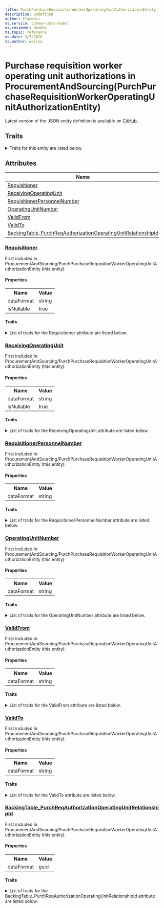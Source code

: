```yaml
---
title: PurchPurchaseRequisitionWorkerOperatingUnitAuthorizationEntity in ProcurementAndSourcing - Common Data Model | Microsoft Docs
description: undefined
author: llawwaii
ms.service: common-data-model
ms.reviewer: deonhe
ms.topic: reference
ms.date: 8/7/2020
ms.author: weiluo
---
```


# Purchase requisition worker operating unit authorizations in ProcurementAndSourcing(PurchPurchaseRequisitionWorkerOperatingUnitAuthorizationEntity)

  
 Latest version of the JSON entity definition is available on <a href="https://github.com/Microsoft/CDM/tree/master/schemaDocuments/core/operationsCommon/Entities/SupplyChain/ProcurementAndSourcing/PurchPurchaseRequisitionWorkerOperatingUnitAuthorizationEntity.cdm.json" target="_blank">GitHub</a>.  

## Traits

<details>
<summary>Traits for this entity are listed below.  
</summary>

**is.CDM.entityVersion**  
  <table><tr><th>Parameter</th><th>Value</th><th>Data type</th><th>Explanation</th></tr><tr><td>versionNumber</td><td>"1.1"</td><td>string</td><td>semantic version number of the entity</td></tr></table>

**is.application.releaseVersion**  
  <table><tr><th>Parameter</th><th>Value</th><th>Data type</th><th>Explanation</th></tr><tr><td>releaseVersion</td><td>"10.0.13.0"</td><td>string</td><td>semantic version number of the application introducing this entity</td></tr></table>

**is.localized.displayedAs**  
  Holds the list of language specific display text for an object.  <table><tr><th>Parameter</th><th>Value</th><th>Data type</th><th>Explanation</th></tr><tr><td>localizedDisplayText</td><td><table><tr><th>languageTag</th><th>displayText</th></tr><tr><td>en</td><td>Purchase requisition worker operating unit authorizations</td></tr></table></td><td>entity</td><td>a reference to the constant entity holding the list of localized text</td></tr></table>

</details>

## Attributes

|Name|Description|First Included in Instance|
|---|---|---|
|[Requisitioner](#Requisitioner)||<a href="PurchPurchaseRequisitionWorkerOperatingUnitAuthorizationEntity.md" target="_blank">ProcurementAndSourcing/PurchPurchaseRequisitionWorkerOperatingUnitAuthorizationEntity</a>|
|[ReceivingOperatingUnit](#ReceivingOperatingUnit)||<a href="PurchPurchaseRequisitionWorkerOperatingUnitAuthorizationEntity.md" target="_blank">ProcurementAndSourcing/PurchPurchaseRequisitionWorkerOperatingUnitAuthorizationEntity</a>|
|[RequisitionerPersonnelNumber](#RequisitionerPersonnelNumber)||<a href="PurchPurchaseRequisitionWorkerOperatingUnitAuthorizationEntity.md" target="_blank">ProcurementAndSourcing/PurchPurchaseRequisitionWorkerOperatingUnitAuthorizationEntity</a>|
|[OperatingUnitNumber](#OperatingUnitNumber)||<a href="PurchPurchaseRequisitionWorkerOperatingUnitAuthorizationEntity.md" target="_blank">ProcurementAndSourcing/PurchPurchaseRequisitionWorkerOperatingUnitAuthorizationEntity</a>|
|[ValidFrom](#ValidFrom)||<a href="PurchPurchaseRequisitionWorkerOperatingUnitAuthorizationEntity.md" target="_blank">ProcurementAndSourcing/PurchPurchaseRequisitionWorkerOperatingUnitAuthorizationEntity</a>|
|[ValidTo](#ValidTo)||<a href="PurchPurchaseRequisitionWorkerOperatingUnitAuthorizationEntity.md" target="_blank">ProcurementAndSourcing/PurchPurchaseRequisitionWorkerOperatingUnitAuthorizationEntity</a>|
|[BackingTable_PurchReqAuthorizationOperatingUnitRelationshipId](#BackingTable_PurchReqAuthorizationOperatingUnitRelationshipId)||<a href="PurchPurchaseRequisitionWorkerOperatingUnitAuthorizationEntity.md" target="_blank">ProcurementAndSourcing/PurchPurchaseRequisitionWorkerOperatingUnitAuthorizationEntity</a>|

### <a href=#Requisitioner name="Requisitioner">Requisitioner</a>

First included in: ProcurementAndSourcing/PurchPurchaseRequisitionWorkerOperatingUnitAuthorizationEntity (this entity)  

#### Properties

<table><tr><th>Name</th><th>Value</th></tr><tr><td>dataFormat</td><td>string</td></tr><tr><td>isNullable</td><td>true</td></tr></table>

#### Traits

<details>
<summary>List of traits for the Requisitioner attribute are listed below.</summary>

**is.dataFormat.character**  
**is.dataFormat.big**  
**is.dataFormat.array**  
**is.nullable**  
The attribute value may be set to NULL.  

**is.dataFormat.character**  
**is.dataFormat.array**  
</details>

### <a href=#ReceivingOperatingUnit name="ReceivingOperatingUnit">ReceivingOperatingUnit</a>

First included in: ProcurementAndSourcing/PurchPurchaseRequisitionWorkerOperatingUnitAuthorizationEntity (this entity)  

#### Properties

<table><tr><th>Name</th><th>Value</th></tr><tr><td>dataFormat</td><td>string</td></tr><tr><td>isNullable</td><td>true</td></tr></table>

#### Traits

<details>
<summary>List of traits for the ReceivingOperatingUnit attribute are listed below.</summary>

**is.dataFormat.character**  
**is.dataFormat.big**  
**is.dataFormat.array**  
**is.nullable**  
The attribute value may be set to NULL.  

**is.dataFormat.character**  
**is.dataFormat.array**  
</details>

### <a href=#RequisitionerPersonnelNumber name="RequisitionerPersonnelNumber">RequisitionerPersonnelNumber</a>

First included in: ProcurementAndSourcing/PurchPurchaseRequisitionWorkerOperatingUnitAuthorizationEntity (this entity)  

#### Properties

<table><tr><th>Name</th><th>Value</th></tr><tr><td>dataFormat</td><td>string</td></tr></table>

#### Traits

<details>
<summary>List of traits for the RequisitionerPersonnelNumber attribute are listed below.</summary>

**is.dataFormat.character**  
**is.dataFormat.big**  
**is.dataFormat.array**  
**is.dataFormat.character**  
**is.dataFormat.array**  
</details>

### <a href=#OperatingUnitNumber name="OperatingUnitNumber">OperatingUnitNumber</a>

First included in: ProcurementAndSourcing/PurchPurchaseRequisitionWorkerOperatingUnitAuthorizationEntity (this entity)  

#### Properties

<table><tr><th>Name</th><th>Value</th></tr><tr><td>dataFormat</td><td>string</td></tr></table>

#### Traits

<details>
<summary>List of traits for the OperatingUnitNumber attribute are listed below.</summary>

**is.dataFormat.character**  
**is.dataFormat.big**  
**is.dataFormat.array**  
**is.dataFormat.character**  
**is.dataFormat.array**  
</details>

### <a href=#ValidFrom name="ValidFrom">ValidFrom</a>

First included in: ProcurementAndSourcing/PurchPurchaseRequisitionWorkerOperatingUnitAuthorizationEntity (this entity)  

#### Properties

<table><tr><th>Name</th><th>Value</th></tr><tr><td>dataFormat</td><td>string</td></tr></table>

#### Traits

<details>
<summary>List of traits for the ValidFrom attribute are listed below.</summary>

**is.dataFormat.character**  
**is.dataFormat.big**  
**is.dataFormat.array**  
**is.dataFormat.character**  
**is.dataFormat.array**  
</details>

### <a href=#ValidTo name="ValidTo">ValidTo</a>

First included in: ProcurementAndSourcing/PurchPurchaseRequisitionWorkerOperatingUnitAuthorizationEntity (this entity)  

#### Properties

<table><tr><th>Name</th><th>Value</th></tr><tr><td>dataFormat</td><td>string</td></tr></table>

#### Traits

<details>
<summary>List of traits for the ValidTo attribute are listed below.</summary>

**is.dataFormat.character**  
**is.dataFormat.big**  
**is.dataFormat.array**  
**is.dataFormat.character**  
**is.dataFormat.array**  
</details>

### <a href=#BackingTable_PurchReqAuthorizationOperatingUnitRelationshipId name="BackingTable_PurchReqAuthorizationOperatingUnitRelationshipId">BackingTable_PurchReqAuthorizationOperatingUnitRelationshipId</a>

First included in: ProcurementAndSourcing/PurchPurchaseRequisitionWorkerOperatingUnitAuthorizationEntity (this entity)  

#### Properties

<table><tr><th>Name</th><th>Value</th></tr><tr><td>dataFormat</td><td>guid</td></tr></table>

#### Traits

<details>
<summary>List of traits for the BackingTable_PurchReqAuthorizationOperatingUnitRelationshipId attribute are listed below.</summary>

**is.dataFormat.character**  
**is.dataFormat.big**  
**is.dataFormat.array**  
**is.dataFormat.guid**  
**means.identity.entityId**  
**is.linkedEntity.identifier**  
Marks the attribute(s) that hold foreign key references to a linked (used as an attribute) entity. This attribute is added to the resolved entity to enumerate the referenced entities.  <table><tr><th>Parameter</th><th>Value</th><th>Data type</th><th>Explanation</th></tr><tr><td>entityReferences</td><td><table><tr><th>entityReference</th><th>attributeReference</th></tr><tr><td><a href="../../../Tables/SupplyChain/ProcurementAndSourcing/Main/PurchReqAuthorizationOperatingUnit.md" target="_blank">/core/operationsCommon/Tables/SupplyChain/ProcurementAndSourcing/Main/PurchReqAuthorizationOperatingUnit.cdm.json/PurchReqAuthorizationOperatingUnit</a></td><td><a href="../../../Tables/SupplyChain/ProcurementAndSourcing/Main/PurchReqAuthorizationOperatingUnit.md#RecId" target="_blank">RecId</a></td></tr></table></td><td>entity</td><td>a reference to the constant entity holding the list of entity references</td></tr></table>

**is.dataFormat.guid**  
**is.dataFormat.character**  
**is.dataFormat.array**  
</details>
